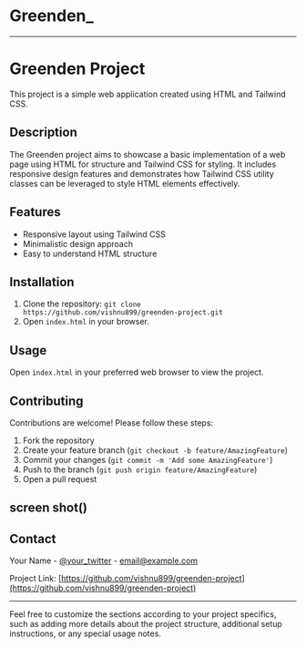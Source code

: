 # Greenden_ 

---

# Greenden Project

This project is a simple web application created using HTML and Tailwind CSS.

## Description

The Greenden project aims to showcase a basic implementation of a web page using HTML for structure and Tailwind CSS for styling. It includes responsive design features and demonstrates how Tailwind CSS utility classes can be leveraged to style HTML elements effectively.

## Features

- Responsive layout using Tailwind CSS
- Minimalistic design approach
- Easy to understand HTML structure

## Installation

1. Clone the repository: `git clone https://github.com/vishnu899/greenden-project.git`
2. Open `index.html` in your browser.

## Usage

Open `index.html` in your preferred web browser to view the project.

## Contributing

Contributions are welcome! Please follow these steps:

1. Fork the repository
2. Create your feature branch (`git checkout -b feature/AmazingFeature`)
3. Commit your changes (`git commit -m 'Add some AmazingFeature'`)
4. Push to the branch (`git push origin feature/AmazingFeature`)
5. Open a pull request
 
## screen shot() 

## Contact

Your Name - [@your_twitter](https://twitter.com/your_twitter) - email@example.com

Project Link: [https://github.com/vishnu899/greenden-project](https://github.com/vishnu899/greenden-project)

---

Feel free to customize the sections according to your project specifics, such as adding more details about the project structure, additional setup instructions, or any special usage notes.